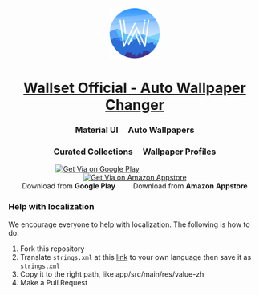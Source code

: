 <div align=center><img src="https://github.com/rahulshah456/Wallset-Official/blob/master/logo.png" alt="Via Logo" height="100"/></div>

# <div align=center><a href="https://play.google.com/store/apps/details?id=com.droid2developers.wallset" title="Wallset">Wallset Official - Auto Wallpaper Changer</a></div>

### <div align=center>Material UI&nbsp;&nbsp; &nbsp;&nbsp;Auto Wallpapers</div>
### <div align=center>Curated Collections&nbsp;&nbsp; &nbsp;&nbsp;Wallpaper Profiles</div>

<div align=center><a href="https://play.google.com/store/apps/details?id=com.droid2developers.wallset" title="Get Via on Google Play"><img src="http://www.gstatic.com/android/market_images/web/favicon_v2.ico" alt="Get Via on Google Play" height="50"/></a>
&nbsp;&nbsp;&nbsp;&nbsp;&nbsp;&nbsp;&nbsp;&nbsp;&nbsp;&nbsp;&nbsp;&nbsp;&nbsp;&nbsp;&nbsp;&nbsp;&nbsp;&nbsp;&nbsp;&nbsp;&nbsp;&nbsp;&nbsp;&nbsp;&nbsp;&nbsp;&nbsp;&nbsp;&nbsp;&nbsp;&nbsp;&nbsp;&nbsp;&nbsp;&nbsp;&nbsp;&nbsp;
<a href="https://www.amazon.com/dp/B07Z9M83CZ/ref=apps_sf_sta" title="Get Via on Amazon Appstore"><img src="https://images-eu.ssl-images-amazon.com/images/I/413nshlVKKL.png" alt="Get Via on Amazon Appstore" height="50"/></a></div>

<div align=center>Download from <b>Google Play</b>
&nbsp;&nbsp;&nbsp;&nbsp;&nbsp;&nbsp;&nbsp;
Download from <b>Amazon Appstore</b></div>

### Help with localization

We encourage everyone to help with localization. The following is how to do.

1. Fork this repository
2. Translate ````strings.xml```` at this [link](https://github.com/rahulshah456/Wallset-Official/blob/master/app/src/main/res/values/strings.xml) to your own language then save it as ````strings.xml````
3. Copy it to the right path, like app/src/main/res/value-zh
4. Make a Pull Request
